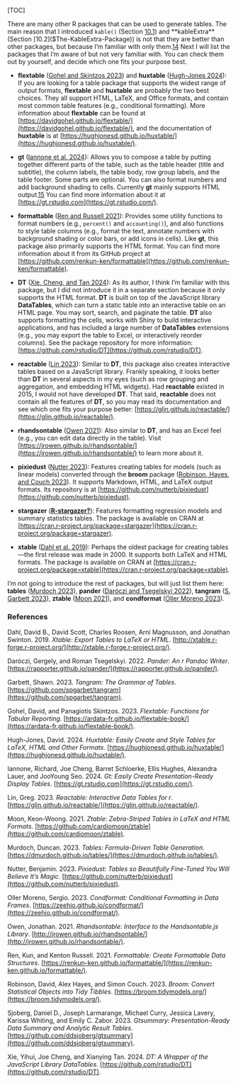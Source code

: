 [TOC]

There are many other R packages that can be used to generate tables. The main reason that I introduced `kable()` (Section [10.1]($The-Function-Knitr-Kable)) and **kableExtra** (Section [10.2]($The-KableExtra-Package)) is not that they are better than other packages, but because I’m familiar with only them.[14](#fn14) Next I will list the packages that I’m aware of but not very familiar with. You can check them out by yourself, and decide which one fits your purpose best.

*   **flextable** ([Gohel and Skintzos 2023](#ref-R-flextable)) and **huxtable** ([Hugh-Jones 2024](#ref-R-huxtable)): If you are looking for a table package that supports the widest range of output formats, **flextable** and **huxtable** are probably the two best choices. They all support HTML, LaTeX, and Office formats, and contain most common table features (e.g., conditional formatting). More information about **flextable** can be found at [https://davidgohel.github.io/flextable/](https://davidgohel.github.io/flextable/), and the documentation of **huxtable** is at [https://hughjonesd.github.io/huxtable/](https://hughjonesd.github.io/huxtable/).

*   **gt** ([Iannone et al. 2024](#ref-R-gt)): Allows you to compose a table by putting together different parts of the table, such as the table header (title and subtitle), the column labels, the table body, row group labels, and the table footer. Some parts are optional. You can also format numbers and add background shading to cells. Currently **gt** mainly supports HTML output.[15](#fn15) You can find more information about it at [https://gt.rstudio.com](https://gt.rstudio.com/).

*   **formattable** ([Ren and Russell 2021](#ref-R-formattable)): Provides some utility functions to format numbers (e.g., `percent()` and `accounting()`), and also functions to style table columns (e.g., format the text, annotate numbers with background shading or color bars, or add icons in cells). Like **gt**, this package also primarily supports the HTML format. You can find more information about it from its GitHub project at [https://github.com/renkun-ken/formattable](https://github.com/renkun-ken/formattable).

*   **DT** ([Xie, Cheng, and Tan 2024](#ref-R-DT)): As its author, I think I’m familiar with this package, but I did not introduce it in a separate section because it only supports the HTML format. **DT** is built on top of the JavaScript library **DataTables**, which can turn a static table into an interactive table on an HTML page. You may sort, search, and paginate the table. **DT** also supports formatting the cells, works with Shiny to build interactive applications, and has included a large number of **DataTables** extensions (e.g., you may export the table to Excel, or interactively reorder columns). See the package repository for more information: [https://github.com/rstudio/DT](https://github.com/rstudio/DT).

*   **reactable** ([Lin 2023](#ref-R-reactable)): Similar to **DT**, this package also creates interactive tables based on a JavaScript library. Frankly speaking, it looks better than **DT** in several aspects in my eyes (such as row grouping and aggregation, and embedding HTML widgets). Had **reactable** existed in 2015, I would not have developed **DT**. That said, **reactable** does not contain all the features of **DT**, so you may read its documentation and see which one fits your purpose better: [https://glin.github.io/reactable/](https://glin.github.io/reactable/).

*   **rhandsontable** ([Owen 2021](#ref-R-rhandsontable)): Also similar to **DT**, and has an Excel feel (e.g., you can edit data directly in the table). Visit [https://jrowen.github.io/rhandsontable/](https://jrowen.github.io/rhandsontable/) to learn more about it.

*   **pixiedust** ([Nutter 2023](#ref-R-pixiedust)): Features creating tables for models (such as linear models) converted through the **broom** package ([Robinson, Hayes, and Couch 2023](#ref-R-broom)). It supports Markdown, HTML, and LaTeX output formats. Its repository is at [https://github.com/nutterb/pixiedust](https://github.com/nutterb/pixiedust).

*   **stargazer** ([**R-stargazer?**](#ref-R-stargazer)): Features formatting regression models and summary statistics tables. The package is available on CRAN at [https://cran.r-project.org/package=stargazer](https://cran.r-project.org/package=stargazer).

*   **xtable** ([Dahl et al. 2019](#ref-R-xtable)): Perhaps the oldest package for creating tables—the first release was made in 2000. It supports both LaTeX and HTML formats. The package is available on CRAN at [https://cran.r-project.org/package=xtable](https://cran.r-project.org/package=xtable).


I’m not going to introduce the rest of packages, but will just list them here: **tables** ([Murdoch 2023](#ref-R-tables)), **pander** ([Daróczi and Tsegelskyi 2022](#ref-R-pander)), **tangram** ([S. Garbett 2023](#ref-R-tangram)), **ztable** ([Moon 2021](#ref-R-ztable)), and **condformat** ([Oller Moreno 2023](#ref-R-condformat)).

### References[](https://bookdown.org/yihui/rmarkdown-cookbook/references.html#references)

Dahl, David B., David Scott, Charles Roosen, Arni Magnusson, and Jonathan Swinton. 2019. _Xtable: Export Tables to LaTeX or HTML_. [http://xtable.r-forge.r-project.org/](http://xtable.r-forge.r-project.org/).

Daróczi, Gergely, and Roman Tsegelskyi. 2022. _Pander: An r Pandoc Writer_. [https://rapporter.github.io/pander/](https://rapporter.github.io/pander/).

Garbett, Shawn. 2023. _Tangram: The Grammar of Tables_. [https://github.com/spgarbet/tangram](https://github.com/spgarbet/tangram).

Gohel, David, and Panagiotis Skintzos. 2023. _Flextable: Functions for Tabular Reporting_. [https://ardata-fr.github.io/flextable-book/](https://ardata-fr.github.io/flextable-book/).

Hugh-Jones, David. 2024. _Huxtable: Easily Create and Style Tables for LaTeX, HTML and Other Formats_. [https://hughjonesd.github.io/huxtable/](https://hughjonesd.github.io/huxtable/).

Iannone, Richard, Joe Cheng, Barret Schloerke, Ellis Hughes, Alexandra Lauer, and JooYoung Seo. 2024. _Gt: Easily Create Presentation-Ready Display Tables_. [https://gt.rstudio.com](https://gt.rstudio.com/).

Lin, Greg. 2023. _Reactable: Interactive Data Tables for r_. [https://glin.github.io/reactable/](https://glin.github.io/reactable/).

Moon, Keon-Woong. 2021. _Ztable: Zebra-Striped Tables in LaTeX and HTML Formats_. [https://github.com/cardiomoon/ztable](https://github.com/cardiomoon/ztable).

Murdoch, Duncan. 2023. _Tables: Formula-Driven Table Generation_. [https://dmurdoch.github.io/tables/](https://dmurdoch.github.io/tables/).

Nutter, Benjamin. 2023. _Pixiedust: Tables so Beautifully Fine-Tuned You Will Believe It’s Magic_. [https://github.com/nutterb/pixiedust](https://github.com/nutterb/pixiedust).

Oller Moreno, Sergio. 2023. _Condformat: Conditional Formatting in Data Frames_. [https://zeehio.github.io/condformat/](https://zeehio.github.io/condformat/).

Owen, Jonathan. 2021. _Rhandsontable: Interface to the Handsontable.js Library_. [http://jrowen.github.io/rhandsontable/](http://jrowen.github.io/rhandsontable/).

Ren, Kun, and Kenton Russell. 2021. _Formattable: Create Formattable Data Structures_. [https://renkun-ken.github.io/formattable/](https://renkun-ken.github.io/formattable/).

Robinson, David, Alex Hayes, and Simon Couch. 2023. _Broom: Convert Statistical Objects into Tidy Tibbles_. [https://broom.tidymodels.org/](https://broom.tidymodels.org/).

Sjoberg, Daniel D., Joseph Larmarange, Michael Curry, Jessica Lavery, Karissa Whiting, and Emily C. Zabor. 2023. _Gtsummary: Presentation-Ready Data Summary and Analytic Result Tables_. [https://github.com/ddsjoberg/gtsummary](https://github.com/ddsjoberg/gtsummary).

Xie, Yihui, Joe Cheng, and Xianying Tan. 2024. _DT: A Wrapper of the JavaScript Library DataTables_. [https://github.com/rstudio/DT](https://github.com/rstudio/DT).
